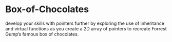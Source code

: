 # Box-of-Chocolates
develop your skills with pointers further by exploring the use of inheritance  and virtual functions as you create a 2D array of pointers to recreate Forrest Gump’s famous box of  chocolates.
